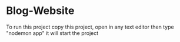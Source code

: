 # Blog-Website
To run this project
copy this project, open in any text editor
then type "nodemon app"
it will start the project
